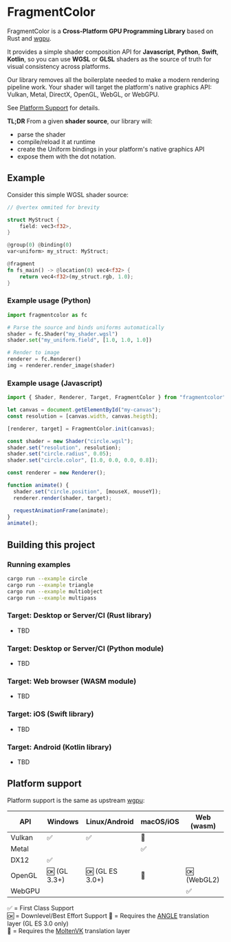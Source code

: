 # FragmentColor

FragmentColor is a **Cross-Platform GPU Programming Library** based on Rust and [wgpu](https://github.com/gfx-rs/wgpu).

It provides a simple shader composition API for **Javascript**, **Python**, **Swift**, **Kotlin**,
so you can use **WGSL** or **GLSL** shaders as the source of truth for visual consistency across platforms.

Our library removes all the boilerplate needed to make a modern rendering pipeline work. Your shader will target the platform's native graphics API: Vulkan, Metal, DirectX, OpenGL, WebGL, or WebGPU.

See [Platform Support](#platform-support) for details.

**TL;DR** From a given **shader source**, our library will:

- parse the shader
- compile/reload it at runtime
- create the Uniform bindings in your platform's native graphics API
- expose them with the dot notation.

## Example

Consider this simple WGSL shader source:

```rust
// @vertex ommited for brevity

struct MyStruct {
    field: vec3<f32>,
}

@group(0) @binding(0)
var<uniform> my_struct: MyStruct;

@fragment
fn fs_main() -> @location(0) vec4<f32> {
    return vec4<f32>(my_struct.rgb, 1.0);
}
```

### Example usage (Python)

```python
import fragmentcolor as fc

# Parse the source and binds uniforms automatically
shader = fc.Shader("my_shader.wgsl")
shader.set("my_uniform.field", [1.0, 1.0, 1.0])

# Render to image
renderer = fc.Renderer()
img = renderer.render_image(shader)
```

### Example usage (Javascript)

```javascript
import { Shader, Renderer, Target, FragmentColor } from "fragmentcolor";

let canvas = document.getElementById("my-canvas");
const resolution = [canvas.width, canvas.heigth];

[renderer, target] = FragmentColor.init(canvas);

const shader = new Shader("circle.wgsl");
shader.set("resolution", resolution);
shader.set("circle.radius", 0.05);
shader.set("circle.color", [1.0, 0.0, 0.0, 0.8]);

const renderer = new Renderer();

function animate() {
  shader.set("circle.position", [mouseX, mouseY]);
  renderer.render(shader, target);

  requestAnimationFrame(animate);
}
animate();
```

## Building this project

### Running examples

```bash
cargo run --example circle
cargo run --example triangle
cargo run --example multiobject
cargo run --example multipass
```

### Target: Desktop or Server/CI (Rust library)

- TBD

### Target: Desktop or Server/CI (Python module)

- TBD

### Target: Web browser (WASM module)

- TBD

### Target: iOS (Swift library)

- TBD

### Target: Android (Kotlin library)

- TBD

## Platform support

Platform support is the same as upstream [wgpu](https://github.com/gfx-rs/wgpu):

| API    | Windows      | Linux/Android   | macOS/iOS | Web (wasm)  |
| ------ | ------------ | --------------- | --------- | ----------- |
| Vulkan | ✅           | ✅              | 🌋        |             |
| Metal  |              |                 | ✅        |             |
| DX12   | ✅           |                 |           |             |
| OpenGL | 🆗 (GL 3.3+) | 🆗 (GL ES 3.0+) | 📐        | 🆗 (WebGL2) |
| WebGPU |              |                 |           | ✅          |

✅ = First Class Support  
🆗 = Downlevel/Best Effort Support
📐 = Requires the [ANGLE](http://angleproject.org/) translation layer (GL ES 3.0 only)  
🌋 = Requires the [MoltenVK](https://vulkan.lunarg.com/sdk/home#mac) translation layer
